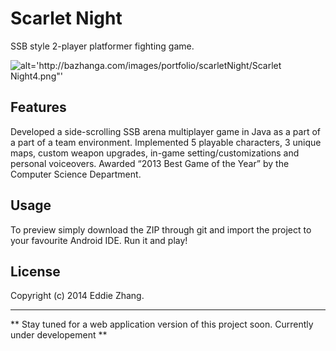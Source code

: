 Scarlet Night
===========

SSB style 2-player platformer fighting game.

![alt='http://bazhanga.com/images/portfolio/scarletNight/Scarlet                  Night4.png"'](http://bazhanga.com/images/portfolio/scarletNight/ScarletNight4.png)

Features
------------

Developed a side-scrolling SSB arena multiplayer game in Java as a part of a part of a team environment. Implemented 5 playable characters, 3 unique maps, custom weapon upgrades, in-game setting/customizations and personal voiceovers. Awarded “2013 Best Game of the Year” by the Computer Science Department.

Usage
------------

To preview simply download the ZIP through git and import the project to your favourite Android IDE. Run it and play!

License
-------------
Copyright (c) 2014 Eddie Zhang.

_________________________
** Stay tuned for a web application version of this project soon. Currently under developement **
